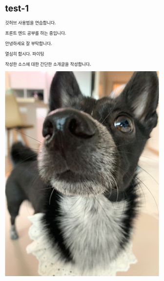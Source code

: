 # test-1
깃허브 사용법을 연습합니다.

프론트 엔드 공부를 하는 중입니다.

안녕하세요 잘 부탁합니다.

열심히 합시다. 파이팅

작성한 소스에 대한 간단한 소개글을 작성합니다.

![우리 강아지 테리](./images/terry.jpg)
